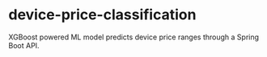 # device-price-classification
XGBoost powered ML model predicts device price ranges through a Spring Boot API.
